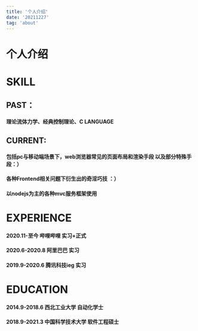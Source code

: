 ```yaml
---
title: '个人介绍'
date: '20211227'
tag: 'about'
---
```

# 个人介绍

# SKILL 
## PAST： 
#### 理论流体力学、经典控制理论、C LANGUAGE
## CURRENT:
#### 包括pc与移动端场景下，web浏览器常见的页面布局和渲染手段 以及部分特殊手段：）
#### 各种Frontend相关问题下衍生出的奇淫巧技 ：）
#### 以nodejs为主的各种mvc服务框架使用
# EXPERIENCE

#### 2020.11-至今    哔哩哔哩  实习+正式  

#### 2020.6-2020.8 阿里巴巴 实习


#### 2019.9-2020.6  腾讯科技ieg 实习


# EDUCATION

#### 2014.9-2018.6 西北工业大学       自动化学士

#### 2018.9-2021.3 中国科学技术大学        软件工程硕士